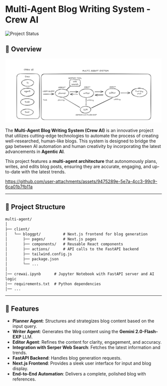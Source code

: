 
# Multi-Agent Blog Writing System - Crew AI

![Project Status](https://img.shields.io/badge/Status-Active-brightgreen)

## 🚀 Overview

![multi agent blog writer.png](<multi agent blog writer.png>)

The **Multi-Agent Blog Writing System (Crew AI)** is an innovative project that utilizes cutting-edge technologies to automate the process of creating well-researched, human-like blogs. This system is designed to bridge the gap between AI automation and human creativity by incorporating the latest advancements in **Agentic AI**.

This project features a **multi-agent architecture** that autonomously plans, writes, and edits blog posts, ensuring they are accurate, engaging, and up-to-date with the latest trends.


https://github.com/user-attachments/assets/9475289e-5e7a-4cc3-99c9-6ca01b7fb11a

---

## 📁 Project Structure

```
multi-agent/
│
├── client/
│   └── bloggpt/          # Next.js frontend for blog generation
│       ├── pages/        # Next.js pages
│       ├── components/   # Reusable React components
│       ├── actions/      # API calls to the FastAPI backend
│       ├── tailwind.config.js
│       ├── package.json
│       └── ...
│
│── crewai.ipynb      # Jupyter Notebook with FastAPI server and AI logic
│── requirements.txt  # Python dependencies
│── ...
```

---

## 🌟 Features

- **Planner Agent**: Structures and strategizes blog content based on the input query.
- **Writer Agent**: Generates the blog content using the **Gemini 2.0-Flash-EXP** LLM.
- **Editor Agent**: Refines the content for clarity, engagement, and accuracy.
- **Integration with Serper Web Search**: Fetches the latest information and trends.
- **FastAPI Backend**: Handles blog generation requests.
- **Next.js Frontend**: Provides a sleek user interface for input and blog display.
- **End-to-End Automation**: Delivers a complete, polished blog with references.



